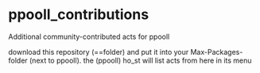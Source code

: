 # ppooll_contributions
Additional community-contributed acts for ppooll

download this repository (==folder) and put it into your Max-Packages-folder (next to ppooll).
the (ppooll) ho_st will list acts from here in its menu
